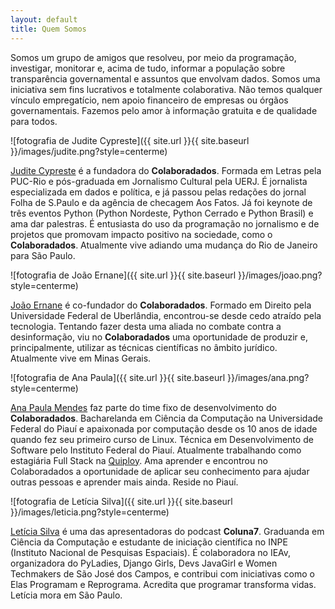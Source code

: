 ```yaml
---
layout: default
title: Quem Somos
---
```


Somos um grupo de amigos que resolveu, por meio da programação, investigar, monitorar e, acima de tudo, informar a população sobre transparência governamental e assuntos que envolvam dados. Somos uma iniciativa sem fins lucrativos e totalmente colaborativa. Não temos qualquer vínculo empregatício, nem apoio financeiro de empresas ou órgãos governamentais. Fazemos pelo amor à informação gratuita e de qualidade para todos.

![fotografia de Judite Cypreste]({{ site.url }}{{ site.baseurl }}/images/judite.png?style=centerme)

[Judite Cypreste](https://juditecypreste.github.io/) é a fundadora do **Colaboradados**. Formada em Letras pela PUC-Rio e pós-graduada em Jornalismo Cultural pela UERJ. É jornalista especializada em dados e política, e já passou pelas redações do jornal Folha de S.Paulo e da agência de checagem Aos Fatos. Já foi keynote de três eventos Python (Python Nordeste, Python Cerrado e Python Brasil) e ama dar palestras. É entusiasta do uso da programação no jornalismo e de projetos que promovam impacto positivo na sociedade, como o  **Colaboradados**. Atualmente vive adiando uma mudança do Rio de Janeiro para São Paulo.

![fotografia de João Ernane]({{ site.url }}{{ site.baseurl }}/images/joao.png?style=centerme)

[João Ernane](https://twitter.com/ChofenAdulto)  é co-fundador do  **Colaboradados**. Formado em Direito pela Universidade Federal de Uberlândia, encontrou-se desde cedo atraído pela tecnologia. Tentando fazer desta uma aliada no combate contra a desinformação, viu no  **Colaboradados**  uma oportunidade de produzir e, principalmente, utilizar as técnicas científicas no âmbito jurídico. Atualmente vive em Minas Gerais.

![fotografia de Ana Paula]({{ site.url }}{{ site.baseurl }}/images/ana.png?style=centerme)

[Ana Paula Mendes](https://anapauladsmendes.github.io/)  faz parte do time fixo de desenvolvimento do  **Colaboradados**. Bacharelanda em Ciência da Computação na Universidade Federal do Piauí e apaixonada por computação desde os 10 anos de idade quando fez seu primeiro curso de Linux. Técnica em Desenvolvimento de Software pelo Instituto Federal do Piauí. Atualmente trabalhando como estagiária Full Stack na [Quiploy](https://www.quiploy.com/). Ama aprender e encontrou no Colaboradados a oportunidade de aplicar seu conhecimento para ajudar outras pessoas e aprender mais ainda. Reside no Piauí.

![fotografia de Letícia Silva]({{ site.url }}{{ site.baseurl }}/images/leticia.png?style=centerme)

[Letícia Silva](https://twitter.com/dii_lua)  é uma das apresentadoras do podcast  **Coluna7**. Graduanda em Ciência da Computação e estudante de iniciação científica no INPE (Instituto Nacional de Pesquisas Espaciais). É colaboradora no IEAv, organizadora do PyLadies, Django Girls, Devs JavaGirl e Women Techmakers de São José dos Campos, e contribui com iniciativas como o Elas Programam e Reprograma. Acredita que programar transforma vidas. Letícia mora em São Paulo.
